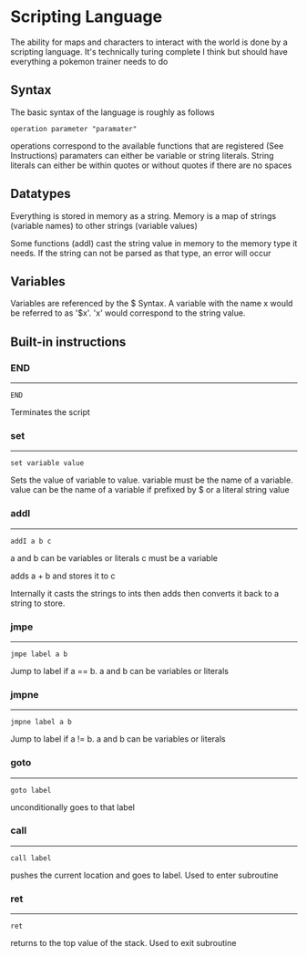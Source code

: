 # Scripting Language

The ability for maps and characters to interact with the world is done by a scripting language. It's technically turing complete I think but should have everything a pokemon trainer needs to do

## Syntax

The basic syntax of the language is roughly as follows
```
operation parameter "paramater"
```
operations correspond to the available functions that are registered (See Instructions)
paramaters can either be variable or string literals. String literals can either be within quotes or without quotes if there are no spaces

## Datatypes
Everything is stored in memory as a string. Memory is a map of strings (variable names) to other strings (variable values)

Some functions (addI) cast the string value in memory to the memory type it needs. If the string can not be parsed as that type, an error will occur

## Variables
Variables are referenced by the $ Syntax. A variable with the name x would be referred to as '$x'. 'x' would correspond to the string value.



## Built-in instructions

### END
---
```
END
```
Terminates the script

### set
---
```
set variable value
```
Sets the value of variable to value.
variable must be the name of a variable.
value can be the name of a variable if prefixed by $ or a literal string value

### addI
---
```
addI a b c
```
a and b can be variables or literals
c must be a variable

adds a + b and stores it to c

Internally it casts the strings to ints then adds then converts it back to a string to store.

### jmpe
----
```
jmpe label a b
```
Jump to label if a == b. a and b can be variables or literals

### jmpne
----
```
jmpne label a b
```
Jump to label if a != b. a and b can be variables or literals

### goto
---
```
goto label
```
unconditionally goes to that label

### call
---
```
call label
```
pushes the current location and goes to label. Used to enter subroutine

### ret
---
```
ret
```
returns to the top value of the stack. Used to exit subroutine